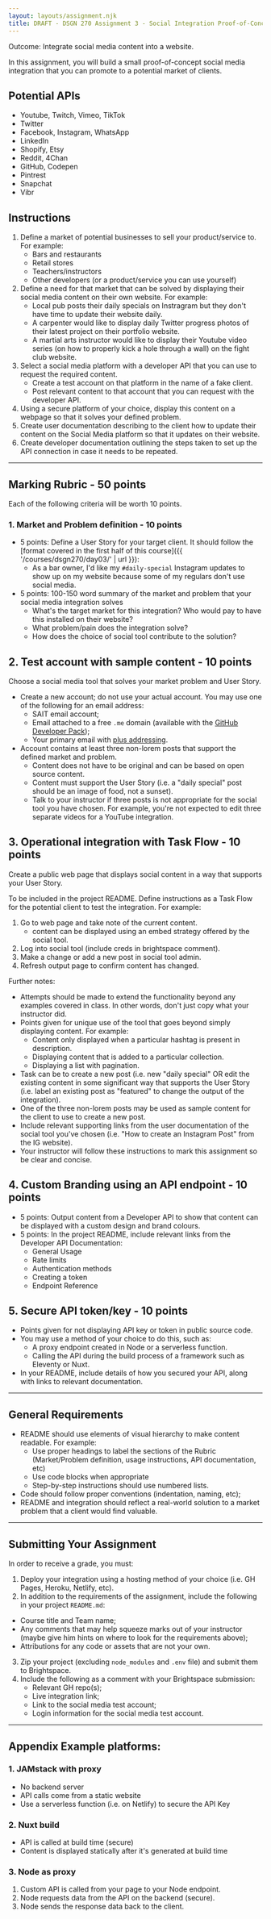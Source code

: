 ```yaml
---
layout: layouts/assignment.njk
title: DRAFT - DSGN 270 Assignment 3 - Social Integration Proof-of-Concept
---
```

Outcome: Integrate social media content into a website.

In this assignment, you will build a small proof-of-concept social media integration that you can promote to a potential market of clients.

## Potential APIs
- Youtube, Twitch, Vimeo, TikTok
- Twitter
- Facebook, Instagram, WhatsApp
- LinkedIn
- Shopify, Etsy
- Reddit, 4Chan
- GitHub, Codepen
- Pintrest
- Snapchat
- Vibr

## Instructions
1. Define a market of potential businesses to sell your product/service to. For example:
    - Bars and restaurants
    - Retail stores
    - Teachers/instructors
    - Other developers (or a product/service you can use yourself)
2. Define a need for that market that can be solved by displaying their social media content on their own website. For example:
    - Local pub posts their daily specials on Instragram but they don't have time to update their website daily.
    - A carpenter would like to display daily Twitter progress photos of their latest project on their portfolio website.
    - A martial arts instructor would like to display their Youtube video series (on how to properly kick a hole through a wall) on the fight club website.
3. Select a social media platform with a developer API that you can use to request the required content.
    - Create a test account on that platform in the name of a fake client.
    - Post relevant content to that account that you can request with the developer API.
4. Using a secure platform of your choice, display this content on a webpage so that it solves your defined problem. 
5. Create user documentation describing to the client how to update their content on the Social Media platform so that it updates on their website.
6. Create developer documentation outlining the steps taken to set up the API connection in case it needs to be repeated.

---

## Marking Rubric - 50 points
Each of the following criteria will be worth 10 points.

### 1. Market and Problem definition - 10 points
- 5 points: Define a User Story for your target client. It should follow the [format covered in the first half of this course]({{ '/courses/dsgn270/day03/' | url }}):
    - As a bar owner, I'd like my `#daily-special` Instagram updates to show up on my website because some of my regulars don't use social media.
- 5 points: 100-150 word summary of the market and problem that your social media integration solves
    - What's the target market for this integration? Who would pay to have this installed on their website?
    - What problem/pain does the integration solve?
    - How does the choice of social tool contribute to the solution?

## 2. Test account with sample content - 10 points
Choose a social media tool that solves your market problem and User Story.
- Create a new account; do not use your actual account. You may use one of the following for an email address:
    - SAIT email account;
    - Email attached to a free `.me` domain (available with the [GitHub Developer Pack](https://education.github.com/pack));
    - Your primary email with [plus addressing](https://will.koffel.org/post/2014/using-email-plus-addressing/).
- Account contains at least three non-lorem posts that support the defined market and problem.
    - Content does not have to be original and can be based on open source content.
    - Content must support the User Story (i.e. a "daily special" post should be an image of food, not a sunset).
    - Talk to your instructor if three posts is not appropriate for the social tool you have chosen. For example, you're not expected to edit three separate videos for a YouTube integration.

## 3. Operational integration with Task Flow - 10 points
Create a public web page that displays social content in a way that supports your User Story. 

To be included in the project README. Define instructions as a Task Flow for the potential client to test the integration. For example:
1. Go to web page and take note of the current content.
    - content can be displayed using an embed strategy offered by the social tool.
2. Log into social tool (include creds in brightspace comment).
3. Make a change or add a new post in social tool admin.
4. Refresh output page to confirm content has changed.

Further notes:
- Attempts should be made to extend the functionality beyond any examples covered in class. In other words, don't just copy what your instructor did.
- Points given for unique use of the tool that goes beyond simply displaying content. For example:
    - Content only displayed when a particular hashtag is present in description.
    - Displaying content that is added to a particular collection.
    - Displaying a list with pagination.
- Task can be to create a new post (i.e. new "daily special" OR edit the existing content in some significant way that supports the User Story (i.e. label an existing post as "featured" to change the output of the integration).
- One of the three non-lorem posts may be used as sample content for the client to use to create a new post.
- Include relevant supporting links from the user documentation of the social tool you've chosen (i.e. "How to create an Instagram Post" from the IG website).
- Your instructor will follow these instructions to mark this assignment so be clear and concise.

## 4. Custom Branding using an API endpoint - 10 points
- 5 points: Output content from a Developer API to show that content can be displayed with a custom design and brand colours.
- 5 points: In the project README, include relevant links from the Developer API Documentation:
    - General Usage
    - Rate limits
    - Authentication methods
    - Creating a token
    - Endpoint Reference

## 5. Secure API token/key - 10 points
- Points given for not displaying API key or token in public source code.
- You may use a method of your choice to do this, such as:
    - A proxy endpoint created in Node or a serverless function.
    - Calling the API during the build process of a framework such as Eleventy or Nuxt.
- In your README, include details of how you secured your API, along with links to relevant documentation.

---

## General Requirements
- README should use elements of visual hierarchy to make content readable. For example:
    - Use proper headings to label the sections of the Rubric (Market/Problem definition, usage instructions, API documentation, etc)
    - Use code blocks when appropriate
    - Step-by-step instructions should use numbered lists.
- Code should follow proper conventions (indentation, naming, etc);
- README and integration should reflect a real-world solution to a market problem that a client would find valuable.

---

## Submitting Your Assignment
In order to receive a grade, you must:
1. Deploy your integration using a hosting method of your choice (i.e. GH Pages, Heroku, Netlify, etc).
2. In addition to the requirements of the assignment, include the following in your project `README.md`:
  - Course title and Team name;
  - Any comments that may help squeeze marks out of your instructor (maybe give him hints on where to look for the requirements above);
  - Attributions for any code or assets that are not your own.
3. Zip your project (excluding `node_modules` and `.env` file) and submit them to Brightspace.
4. Include the following as a comment with your Brightspace submission:
    - Relevant GH repo(s);
    - Live integration link;
    - Link to the social media test account;
    - Login information for the social media test account.

---

## Appendix Example platforms:
### 1. JAMstack with proxy
- No backend server
- API calls come from a static website
- Use a serverless function (i.e. on Netlify) to secure the API Key

### 2. Nuxt build
- API is called at build time (secure)
- Content is displayed statically after it's generated at build time

### 3. Node as proxy
1. Custom API is called from your page to your Node endpoint.
2. Node requests data from the API on the backend (secure).
3. Node sends the response data back to the client.
